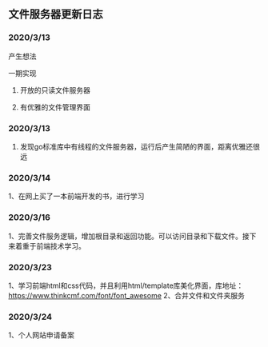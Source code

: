 ## 文件服务器更新日志

### 2020/3/13

产生想法

一期实现

1. 开放的只读文件服务器

2. 有优雅的文件管理界面

### 2020/3/13

1. 发现go标准库中有线程的文件服务器，运行后产生简陋的界面，距离优雅还很远

### 2020/3/14

1、在网上买了一本前端开发的书，进行学习

### 2020/3/16

1、完善文件服务逻辑，增加根目录和返回功能。可以访问目录和下载文件。接下来着重于前端技术学习。

### 2020/3/23

1、学习前端html和css代码，并且利用html/template库美化界面，库地址：https://www.thinkcmf.com/font/font_awesome
2、合并文件和文件夹服务

### 2020/3/24

1、个人网站申请备案